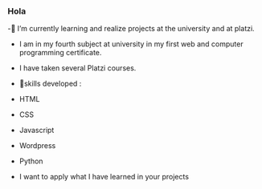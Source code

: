 ### Hola
-🌱 I’m currently learning and realize projects at the university and at platzi.

- I am in my fourth subject at university in my first web and computer programming certificate.

- I have taken several Platzi courses.

- 🔭skills developed :
- HTML
- CSS
- Javascript
- Wordpress
- Python

- I want to apply what I have learned in your projects 
<!--
**Yeampier2022/Yeampier2022** is a ✨ _special_ ✨ repository because its `README.md` (this file) appears on your GitHub profile.

Here are some ideas to get you started:

- 🔭 I’m currently working on ...
- 🌱 I’m currently learning ...
- 👯 I’m looking to collaborate on ...
- 🤔 I’m looking for help with ...
- 💬 Ask me about ...
- 📫 How to reach me: ...
- 😄 Pronouns: ...
- ⚡ Fun fact: ...
-->
